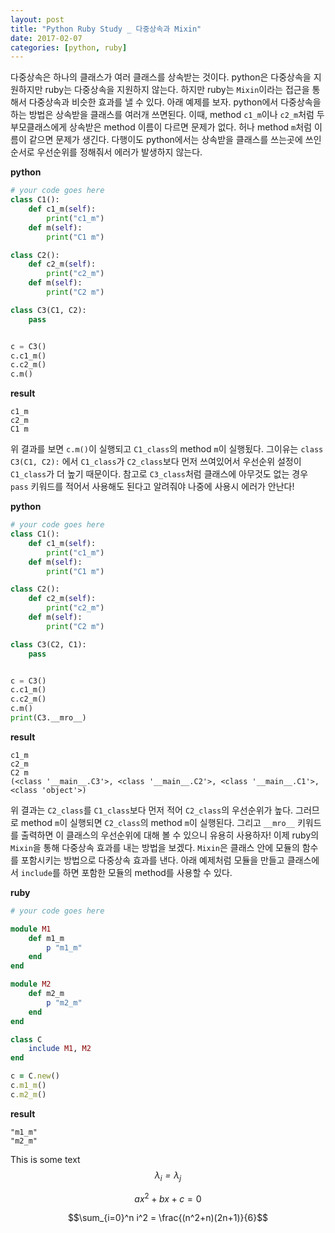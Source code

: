```yaml
---
layout: post
title: "Python Ruby Study _ 다중상속과 Mixin"
date: 2017-02-07
categories: [python, ruby]
---
```


다중상속은 하나의 클래스가 여러 클래스를 상속받는 것이다. python은 다중상속을 지원하지만
ruby는 다중상속을 지원하지 않는다. 하지만 ruby는 `Mixin`이라는 접근을 통해서 다중상속과
비슷한 효과를 낼 수 있다. 아래 예제를 보자. python에서 다중상속을 하는 방법은 상속받을
클래스를 여러개 쓰면된다. 이때, method `c1_m`이나 `c2_m`처럼 두 부모클래스에게
상속받은 method 이름이 다르면 문제가 없다. 허나 method `m`처럼 이름이 같으면 문제가
생긴다. 다행이도 python에서는 상속받을 클래스를 쓰는곳에 쓰인 순서로 우선순위를 정해줘서
에러가 발생하지 않는다.

**python**

```python
# your code goes here
class C1():
	def c1_m(self):
		print("c1_m")
	def m(self):
		print("C1 m")

class C2():
	def c2_m(self):
		print("c2_m")
	def m(self):
		print("C2 m")

class C3(C1, C2):
	pass


c = C3()
c.c1_m()
c.c2_m()
c.m()
```

**result**

```
c1_m
c2_m
C1 m
```


위 결과를 보면 `c.m()`이 실행되고 `C1_class`의 method `m`이 실행됬다. 그이유는
`class C3(C1, C2):` 에서 `C1_class`가 `C2_class`보다 먼저 쓰여있어서 우선순위 설정이
`C1_class`가 더 높기 때문이다. 참고로 `C3_class`처럼 클래스에 아무것도 없는 경우
`pass` 키워드를 적어서 사용해도 된다고 알려줘야 나중에 사용시 에러가 안난다!

**python**

```python
# your code goes here
class C1():
	def c1_m(self):
		print("c1_m")
	def m(self):
		print("C1 m")

class C2():
	def c2_m(self):
		print("c2_m")
	def m(self):
		print("C2 m")

class C3(C2, C1):
	pass


c = C3()
c.c1_m()
c.c2_m()
c.m()
print(C3.__mro__)
```

**result**

```
c1_m
c2_m
C2 m
(<class '__main__.C3'>, <class '__main__.C2'>, <class '__main__.C1'>, <class 'object'>)
```


위 결과는 `C2_class`를 `C1_class`보다 먼저 적어 `C2_class`의 우선순위가 높다. 그러므로
method `m`이 실행되면 `C2_class`의 method `m`이 실행된다. 그리고 `__mro__` 키워드를
출력하면 이 클래스의 우선순위에 대해 볼 수 있으니 유용히 사용하자! 이제 ruby의 `Mixin`을
통해 다중상속 효과를 내는 방법을 보겠다. `Mixin`은 클래스 안에 모듈의 함수를 포함시키는
방법으로 다중상속 효과를 낸다. 아래 예제처럼 모듈을 만들고 클래스에서 `include`를 하면
포함한 모듈의 method를 사용할 수 있다.

**ruby**

```ruby
# your code goes here

module M1
	def m1_m
		p "m1_m"
	end
end

module M2
	def m2_m
		p "m2_m"
	end
end

class C
	include M1, M2
end

c = C.new()
c.m1_m()
c.m2_m()
```

**result**

```
"m1_m"
"m2_m"
```



This is some text *$$\lambda_i=\lambda_j$$*

$$
ax^2 + bx + c = 0
$$

$$\sum_{i=0}^n i^2 = \frac{(n^2+n)(2n+1)}{6}$$
